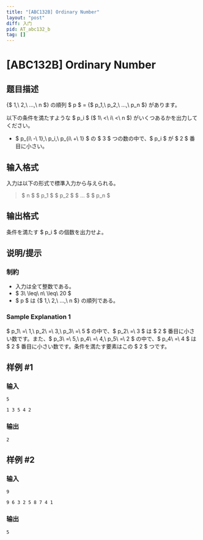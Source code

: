 ```yaml
---
title: "[ABC132B] Ordinary Number"
layout: "post"
diff: 入门
pid: AT_abc132_b
tag: []
---
```


# [ABC132B] Ordinary Number

## 题目描述

[problemUrl]: https://atcoder.jp/contests/abc132/tasks/abc132_b

{$ 1,\ 2,\ ...,\ n $} の順列 $ p $ = {$ p_1,\ p_2,\ ...,\ p_n $} があります。

以下の条件を満たすような $ p_i $ ($ 1\ <\ i\ <\ n $) がいくつあるかを出力してください。

- $ p_{i\ -\ 1},\ p_i,\ p_{i\ +\ 1} $ の $ 3 $ つの数の中で、$ p_i $ が $ 2 $ 番目に小さい。

## 输入格式

入力は以下の形式で標準入力から与えられる。

> $ n $ $ p_1 $ $ p_2 $ $ ... $ $ p_n $

## 输出格式

条件を満たす $ p_i $ の個数を出力せよ。

## 说明/提示

### 制約

- 入力は全て整数である。
- $ 3\ \leq\ n\ \leq\ 20 $
- $ p $ は {$ 1,\ 2,\ ...,\ n $} の順列である。

### Sample Explanation 1

$ p_1\ =\ 1,\ p_2\ =\ 3,\ p_3\ =\ 5 $ の中で、$ p_2\ =\ 3 $ は $ 2 $ 番目に小さい数です。また、$ p_3\ =\ 5,\ p_4\ =\ 4,\ p_5\ =\ 2 $ の中で、$ p_4\ =\ 4 $ は $ 2 $ 番目に小さい数です。条件を満たす要素はこの $ 2 $ つです。

## 样例 #1

### 输入

```
5
1 3 5 4 2
```

### 输出

```
2
```

## 样例 #2

### 输入

```
9
9 6 3 2 5 8 7 4 1
```

### 输出

```
5
```


